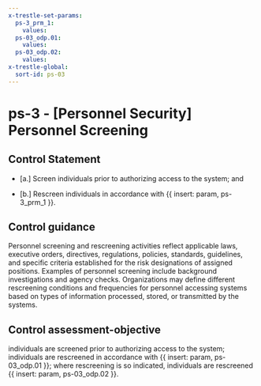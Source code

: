```yaml
---
x-trestle-set-params:
  ps-3_prm_1:
    values:
  ps-03_odp.01:
    values:
  ps-03_odp.02:
    values:
x-trestle-global:
  sort-id: ps-03
---
```


# ps-3 - \[Personnel Security\] Personnel Screening

## Control Statement

- \[a.\] Screen individuals prior to authorizing access to the system; and

- \[b.\] Rescreen individuals in accordance with {{ insert: param, ps-3_prm_1 }}.

## Control guidance

Personnel screening and rescreening activities reflect applicable laws, executive orders, directives, regulations, policies, standards, guidelines, and specific criteria established for the risk designations of assigned positions. Examples of personnel screening include background investigations and agency checks. Organizations may define different rescreening conditions and frequencies for personnel accessing systems based on types of information processed, stored, or transmitted by the systems.

## Control assessment-objective

individuals are screened prior to authorizing access to the system;
individuals are rescreened in accordance with {{ insert: param, ps-03_odp.01 }};
where rescreening is so indicated, individuals are rescreened {{ insert: param, ps-03_odp.02 }}.
